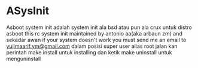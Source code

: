 # ASysInit
Asboot system init adalah system init ala bsd atau pun ala crux untuk distro asboot
this rc system init maintained by antonio aa(aka arbaun zm) and sekadar awan if your system doesn't work you must send me an email to yujimaarif.ym@gmail.com
dalam posisi super user alias root jalan kan perintah make install untuk installing dan ketik make uninstall untuk menguninstall
